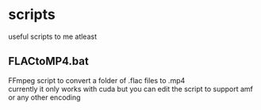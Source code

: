 # scripts
useful scripts to me atleast

## FLACtoMP4.bat
FFmpeg script to convert a folder of .flac files to .mp4 \
currently it only works with cuda but you can edit the script to support amf or any other encoding
